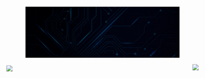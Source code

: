 
<p align="center"><a href="https://DavNotDab.github.io"><img width="80%" alt="Hello, I'm Dav (Not Dab). I program stuff!" src="./assets/banner.gif" /></a></p>

<a href="https://github.com/DavNotDab/github-readme-stats">
  <img align="center" src="https://github-readme-stats.vercel.app/api/top-langs/?username=DavNotDab&layout=compact&theme=nightowl&repo=github-readme-stats" />
</a>
<a href="https://github.com/DavNotDab/convoychat">
  <img align="right" src="https://github-readme-stats.vercel.app/api/?username=DavNotDab&show_icons=true&theme=nightowl&repo=convoychat" />
</a>

